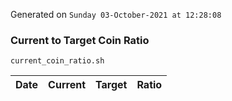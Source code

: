 Generated on `Sunday 03-October-2021 at 12:28:08`

### Current to Target Coin Ratio
`current_coin_ratio.sh`

Date|Current|Target|Ratio
---|---|---|---
